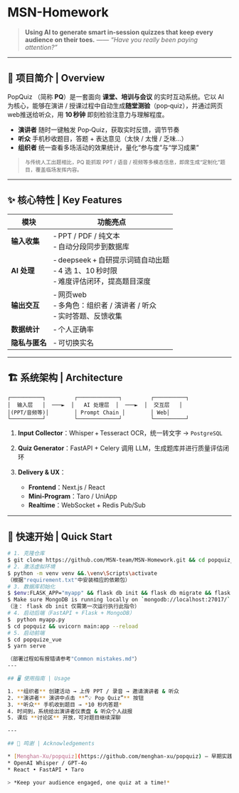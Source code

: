 # MSN-Homework

> **Using AI to generate smart in‑session quizzes that keep every audience on their toes.**
> —— *“Have you really been paying attention?”*

---

## 📖 项目简介 | Overview

PopQuiz （简称 **PQ**）是一套面向 **课堂、培训与会议** 的实时互动系统。它以 AI 为核心，能够在演讲 / 授课过程中自动生成**随堂测验**（pop‑quiz），并通过网页web推送给听众，用 **10 秒钟** 即刻检验注意力与理解程度。

* **演讲者** 随时一键触发 Pop‑Quiz，获取实时反馈，调节节奏
* **听众** 手机秒收题目，答题 + 表达意见（太快 / 太慢 / 乏味…）
* **组织者** 统一查看多场活动的效果统计，量化“参与度”与“学习成果”

> <small>与传统人工出题相比，PQ 能抓取 PPT / 语音 / 视频等多模态信息，即席生成“定制化”题目，覆盖临场发挥内容。</small>

---

## ✨ 核心特性 | Key Features

| 模块        | 功能亮点                                                             |
| --------- | ---------------------------------------------------------------- |
| **输入收集**  | ‑ PPT / PDF / 纯文本<br>‑ 自动分段同步到数据库 |
| **AI 处理** | ‑ deepseek + 自研提示词链自动出题 <br>‑ 4 选 1、10 秒时限 <br>‑ 难度评估闭环，提高题目深度        |
| **输出交互**  | ‑ 网页web <br>‑ 多角色：组织者 / 演讲者 / 听众 <br>‑ 实时答题、反馈收集    |
| **数据统计**  | ‑ 个人正确率 <br>       |
| **隐私与匿名** | ‑ 可切换实名                               |

---

## 🏗️ 系统架构 | Architecture

```
┌──────────┐         ┌─────────────┐         ┌──────────┐
│  输入层   │  ───►  │   AI 处理层  │  ───►  │  交互层   │
│(PPT/音频等)│        │ Prompt Chain │        │ Web│
└──────────┘         └─────────────┘         └──────────┘
```

1. **Input Collector**：Whisper + Tesseract OCR，统一转文字 → `PostgreSQL`
2. **Quiz Generator**：FastAPI + Celery 调用 LLM，生成题库并进行质量评估闭环
3. **Delivery & UX**：

   * **Frontend**：Next.js / React
   * **Mini‑Program**：Taro / UniApp
   * **Realtime**：WebSocket + Redis Pub/Sub

---

## 🚀 快速开始 | Quick Start

```bash
# 1. 克隆仓库
$ git clone https://github.com/MSN-team/MSN-Homework.git && cd popquiz_app
# 2. 激活虚拟环境
$ python -m venv venv &&.\venv\Scripts\activate
（根据"requirement.txt"中安装相应的依赖包）
# 3. 数据库初始化
$ $env:FLASK_APP="myapp" && flask db init && flask db migrate && flask db upgrade
$ Make sure MongoDB is running locally on `mongodb://localhost:27017/`.
（注： flask db init 仅需第一次运行执行此指令）
# 4. 启动后端（FastAPI + Flask + MongoDB）
$  python myapp.py 
$ cd popquiz && uvicorn main:app --reload
# 5. 启动前端
$ cd popquize_vue
$ yarn serve

（部署过程如有报错请参考"Common mistakes.md"）
---

## 🖥️ 使用指南 | Usage

1. **组织者** 创建活动 → 上传 PPT / 录音 → 邀请演讲者 & 听众
2. **演讲者** 演讲中点击 **“💡 Pop Quiz”** 按钮
3. **听众** 手机收到题目 → *10 秒内答题*
4. 时间到，系统给出演讲者仪表盘 & 听众个人战报
5. 课后 **讨论区** 开放，可对题目继续深聊

---

## 🙏 鸣谢 | Acknowledgements

* [Menghan‑Xu/popquiz](https://github.com/menghan-xu/popquiz) — 早期实践样例
* OpenAI Whisper / GPT‑4o
* React • FastAPI • Taro

> *Keep your audience engaged, one quiz at a time!*
